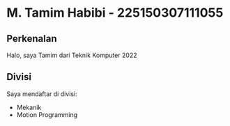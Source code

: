 # M. Tamim Habibi - 225150307111055
## Perkenalan   
Halo, saya Tamim dari Teknik Komputer 2022
## Divisi
Saya mendaftar di divisi:
- Mekanik
- Motion Programming